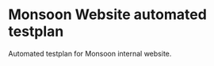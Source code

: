 Monsoon Website automated testplan
=================

Automated testplan for Monsoon internal website.